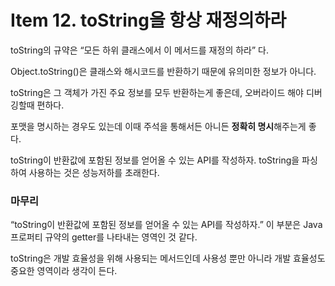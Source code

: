 # Item 12. toString을 항상 재정의하라

toString의 규약은 “모든 하위 클래스에서 이 메서드를 재정의 하라” 다.

Object.toString()은 클래스와 해시코드를 반환하기 때문에 유의미한 정보가 아니다. 

toString은 그 객체가 가진 주요 정보를 모두 반환하는게 좋은데, 오버라이드 해야 디버깅할때 편하다.

포맷을 명시하는 경우도 있는데 이때 주석을 통해서든 아니든 **정확히 명시**해주는게 좋다.

toString이 반환값에 포함된 정보를 얻어올 수 있는 API를 작성하자. toString을 파싱하여 사용하는 것은 성능저하를 초래한다.

### 마무리

“toString이 반환값에 포함된 정보를 얻어올 수 있는 API를 작성하자.”  이 부분은 Java 프로퍼티 규약의 getter를 나타내는 영역인 것 같다.

toString은 개발 효율성을 위해 사용되는 메서드인데 사용성 뿐만 아니라 개발 효율성도 중요한 영역이라 생각이 든다.
